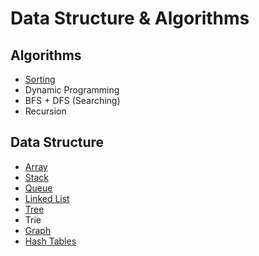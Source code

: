 # Data Structure & Algorithms

## Algorithms
 * [Sorting](https://github.com/unknown-cat/data-structure-and-algorithms/tree/master/sorting)
 * Dynamic Programming
 * BFS + DFS (Searching)
 * Recursion
 
## Data Structure
* [Array](https://github.com/unknown-cat/data-structure-and-algorithms/tree/master/array)
* [Stack](https://github.com/unknown-cat/data-structure-and-algorithms/tree/master/queues)
* [Queue](https://github.com/unknown-cat/data-structure-and-algorithms/tree/master/queues)
* [Linked List](https://github.com/unknown-cat/data-structure-and-algorithms/tree/master/linked-list)
* [Tree](https://github.com/unknown-cat/data-structure-and-algorithms/tree/master/binary-search-tree)
* Trie
* [Graph](https://github.com/unknown-cat/data-structure-and-algorithms/tree/master/graph)
* [Hash Tables](https://github.com/unknown-cat/data-structure-and-algorithms/tree/master/hash-tables)